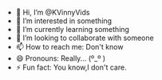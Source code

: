 - 👋 Hi, I’m @KVinnyVids
- 👀 I’m interested in something
- 🌱 I’m currently learning something
- 💞️ I’m looking to collaborate with someone
- 📫 How to reach me: Don't know
- 😄 Pronouns: Really...  (º_º )
- ⚡ Fun fact: You know,I don't care.

<!---
KVinnyVids/KVinnyVids is a ✨ special ✨ repository because its `README.md` (this file) appears on your GitHub profile.
You can click the Preview link to take a look at your changes.
--->
